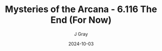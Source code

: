 ---
title: 'Mysteries of the Arcana - 6.116 The End (For Now)'
alt: 'Mysteries of the Arcana'
date: '2024-10-03'
author: 'J Gray'
artist: 'Keira'
---